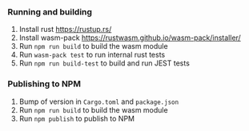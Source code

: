 ### Running and building

1. Install rust https://rustup.rs/
2. Install wasm-pack https://rustwasm.github.io/wasm-pack/installer/
3. Run `npm run build` to build the wasm module
4. Run `wasm-pack test` to run internal rust tests
5. Run `npm run build-test` to build and run JEST tests


### Publishing to NPM

1. Bump of version in `Cargo.toml` and `package.json`
2. Run `npm run build` to build the wasm module
3. Run `npm publish` to publish to NPM